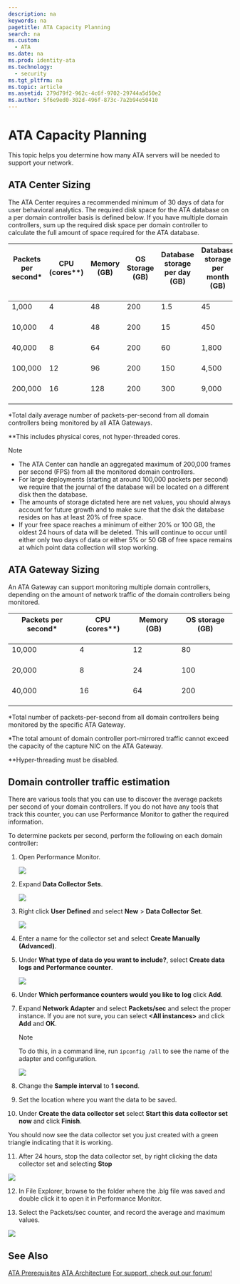 ```yaml
---
description: na
keywords: na
pagetitle: ATA Capacity Planning
search: na
ms.custom: 
  - ATA
ms.date: na
ms.prod: identity-ata
ms.technology: 
  - security
ms.tgt_pltfrm: na
ms.topic: article
ms.assetid: 279d79f2-962c-4c6f-9702-29744a5d50e2
ms.author: 5f6e9ed0-302d-496f-873c-7a2b94e50410
---
```

# ATA Capacity Planning
This topic helps you determine how many ATA servers will be needed to support your network.

## ATA Center Sizing
The ATA Center requires a recommended minimum of 30 days of data for user behavioral analytics. The required disk space for the ATA database on a per domain controller basis is defined below. If you have multiple domain controllers, sum up the required disk space per domain controller to calculate the full amount of space required for the ATA database.

|Packets per second&#42; <br /> <br />|CPU (cores&#42;&#42;) <br /> <br />|Memory (GB) <br /> <br />|OS Storage (GB) <br /> <br />|Database storage per day (GB) <br /> <br />|Database storage per month (GB) <br /> <br />|
|---------------------------|-------------------------|---------------|-------------------|---------------------------------|-----------------------------------|
|1,000 <br /> <br />|4 <br /> <br />|48 <br /> <br />|200 <br /> <br />|1.5 <br /> <br />|45 <br /> <br />|
|10,000 <br /> <br />|4 <br /> <br />|48 <br /> <br />|200 <br /> <br />|15 <br /> <br />|450 <br /> <br />|
|40,000 <br /> <br />|8 <br /> <br />|64 <br /> <br />|200 <br /> <br />|60 <br /> <br />|1,800 <br /> <br />|
|100,000 <br /> <br />|12 <br /> <br />|96 <br /> <br />|200 <br /> <br />|150 <br /> <br />|4,500 <br /> <br />|
|200,000 <br /> <br />|16 <br /> <br />|128 <br /> <br />|200 <br /> <br />|300 <br /> <br />|9,000 <br /> <br />|
&#42;Total daily average number of packets-per-second from all domain controllers being monitored by all ATA Gateways.

&#42;&#42;This includes physical cores, not hyper-threaded cores.

> [!NOTE]
> - The ATA Center can handle an aggregated maximum of 200,000 frames per second (FPS) from all the monitored domain controllers.
> - For large deployments (starting at around 100,000 packets per second) we require that the journal of the database will be located on a different disk then the database.
> - The amounts of storage dictated here are net values, you should always account for future growth and to make sure that the disk the database resides on has at least 20% of free space.
> - If your free space reaches a minimum of either 20% or 100 GB, the oldest 24 hours of data will be deleted. This will continue to occur until either only two days of data or either 5% or 50 GB of free space remains at which point data collection will stop working.

## ATA Gateway Sizing
An ATA Gateway can support monitoring multiple domain controllers, depending on the amount of network traffic of  the domain controllers being monitored.

|Packets per second&#42; <br /> <br />|CPU (cores&#42;&#42;) <br /> <br />|Memory (GB) <br /> <br />|OS storage (GB) <br /> <br />|
|---------------------------|-------------------------|---------------|-------------------|
|10,000 <br /> <br />|4 <br /> <br />|12 <br /> <br />|80 <br /> <br />|
|20,000 <br /> <br />|8 <br /> <br />|24 <br /> <br />|100 <br /> <br />|
|40,000 <br /> <br />|16 <br /> <br />|64 <br /> <br />|200 <br /> <br />|
&#42;Total number of packets-per-second from all domain controllers being monitored by the specific ATA Gateway.

&#42;The total amount of domain controller port-mirrored traffic cannot exceed the capacity of the capture NIC on the ATA Gateway.

&#42;&#42;Hyper-threading must be disabled.

## Domain controller traffic estimation
There are various tools that you can use to discover the average packets per second of your domain controllers. If you do not have any tools that track this counter, you can use Performance Monitor to gather the required information.

To determine packets per second, perform the following on each domain controller:

1. Open Performance Monitor.

   ![](../Image/ATA_traffic_estimation_1.png)

2. Expand **Data Collector Sets**.

   ![](../Image/ATA_traffic_estimation_2.png)

3. Right click **User Defined** and select **New** &gt; **Data Collector Set**.

   ![](../Image/ATA_traffic_estimation_3.png)

4. Enter a name for the collector set and select **Create Manually (Advanced)**.

5. Under **What type of data do you want to include?**, select  **Create data logs and Performance counter**.

   ![](../Image/ATA_traffic_estimation_5.png)

6. Under **Which performance counters would you like to log** click **Add**.

7. Expand **Network Adapter** and select **Packets/sec** and select the proper instance. If you are not sure, you can select **&lt;All instances&gt;** and click **Add** and **OK**.

   > [!NOTE]
   > To do this, in a command line, run `ipconfig /all` to see the name of the adapter and configuration.

   ![](../Image/ATA_traffic_estimation_7.png)

8. Change the **Sample interval** to **1 second**.

9. Set the location where you want the data to be saved.

10. Under **Create the data collector set**  select **Start this data collector set now** and click **Finish**.

   You should now see the data collector set you just created with a green triangle indicating that it is working.

11. After 24 hours, stop the data collector set, by right clicking the data collector set and selecting **Stop**

   ![](../Image/ATA_traffic_estimation_12.png)

12. In File Explorer, browse to the folder where the .blg file was saved and double click it to open it in Performance Monitor.

13. Select the Packets/sec counter, and record the average and maximum values.

   ![](../Image/ATA_traffic_estimation_14.png)

## See Also
[ATA Prerequisites](../Topic/ATA_Prerequisites.md)
[ATA Architecture](../Topic/ATA_Architecture.md)
[For support, check out our forum!](https://social.technet.microsoft.com/Forums/security/en-US/home?forum=mata)

